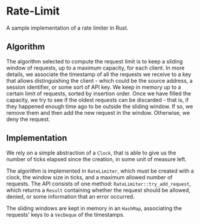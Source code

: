 # Rate-Limit

A sample implementation of a rate limiter in Rust.

## Algorithm

The algorithm selected to compute the request limit is to keep a sliding window of requests, up to a maximum capacity, for each client. In more details, we associate the timestamp of all the requests we receive to a key that allows distinguishing the client - which could be the source address, a session identifier, or some sort of API key. We keep in memory up to a certain limit of requests, sorted by insertion order. Once we have filled the capacity, we try to see if the oldest requests can be discarded - that is, if they happened enough time ago to be outside the sliding window. If so, we remove them and then add the new request in the window. Otherwise, we deny the request.

## Implementation

We rely on a simple abstraction of a `Clock`, that is able to give us the number of ticks elapsed since the creation, in some unit of measure left.

The algorithm is implemented in `RateLimiter`, which must be created with a clock, the window size in ticks, and a maximum allowed number of requests. The API consists of one method: `RateLimiter::try_add_request`, which returns a `Result` containing whether the request should be allowed, denied, or some information that an error occurred.

The sliding windows are kept in memory in an `HashMap`, associating the requests' keys to a `VecDeque` of the timestamps.
